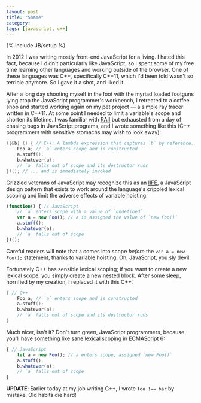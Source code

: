 ```yaml
---
layout: post
title: "Shame"
category:
tags: [javascript, c++]
---
```

{% include JB/setup %}

In 2012 I was writing mostly front-end JavaScript for a living.  I hated this
fact, because I didn't particularly like JavaScript, so I spent some of my free
time learning other languages and working outside of the browser.  One of these
languages was C++, specifically C++11, which I'd been told wasn't so terrible
anymore.  So I gave it a shot, and liked it.

After a long day shooting myself in the foot with the myriad loaded footguns
lying atop the JavaScript programmer's workbench, I retreated to a coffee shop
and started working again on my pet project — a simple ray tracer written in
C++11.  At some point I needed to limit a variable's scope and shorten its
lifetime.  I was familiar with [<abbr title="Resource Allocation Is
Initialization">RAII</abbr>][raii] but exhausted from a day of chasing bugs in
JavaScript programs, and I wrote something like this (C++ programmers with
sensitive stomachs may wish to look away):

```c++
([&b] () { // C++: A lambda expression that captures `b` by reference...
    Foo a; // `a` enters scope and is constructed
    a.stuff();
    b.whatever(a);
    // `a` falls out of scope and its destructor runs
})(); // ... and is immediately invoked
```

Grizzled veterans of JavaScript may recognize this as an [<abbr
title="Immediately-Invoked Function Expression">IIFE</abbr>][iife], a JavaScript
design pattern that exists to work around the language's crippled lexical
scoping and limit the adverse effects of variable hoisting:

```javascript
(function() { // JavaScript
    // `a` enters scope with a value of `undefined`
    var a = new Foo(); // a is assigned the value of `new Foo()`
    a.stuff();
    b.whatever(a);
    // `a` falls out of scope
})();
```

Careful readers will note that `a` comes into scope *before* the `var a = new
Foo();` statement, thanks to variable hoisting.  Oh, JavaScript, you sly devil.

Fortunately C++ has sensible lexical scoping; if you want to create a new
lexical scope, you simply create a new nested block.  After some sleep,
horrified by my creation, I replaced it with this C++:

```c++
{ // C++
    Foo a; // `a` enters scope and is constructed
    a.stuff();
    b.whatever(a);
    // `a` falls out of scope and its destructor runs
}
```

Much nicer, isn't it?  Don't turn green, JavaScript programmers, because you'll
have something like sane lexical scoping in ECMAScript 6:

```javascript
{ // JavaScript
    let a = new Foo(); // a enters scope, assigned `new Foo()`
    a.stuff();
    b.whatever(a);
    // `a` falls out of scope
}
```

**UPDATE**: Earlier today at my job writing C++, I wrote `foo !== bar` by
mistake. Old habits die hard!

[raii]: <http://en.wikipedia.org/wiki/Resource_Acquisition_Is_Initialization>
[iife]: <http://en.wikipedia.org/wiki/Immediately-invoked_function_expression>
